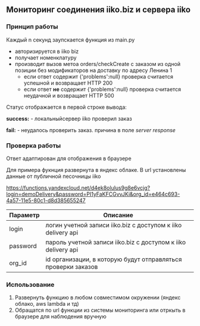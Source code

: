 ## Мониторинг соединения iiko.biz и сервера iiko

### Принцип работы 
Каждый n секунд заупскается функция из main.py
 * авторизируется в iiko biz
 * получает номенклатуру
 * производит вызов метоа orders/checkCreate с заказом из одной позиции без модификаторов на доставку по адресу Ленина 1
    * если ответ содержит {'problems':null} проверка считается успешной и возвращает HTTP 200
    * если ответ **не** содержит {'problems':null} проверка считается неудачной и возвращает HTTP 500
    

Статус отображается в первой строке вывода:

**success:** - локальныйсервер iiko проверил заказ

**fail:** - неудалось проверить заказ. причина в поле  *server response*

 
    
### Проверка работы
Ответ адаптирован для отображения в браузере
    
Для примера фукнция развернута в яндекс облаке. В url установлены данные от публичной песочницы iiko 

https://functions.yandexcloud.net/d4ek8olulus9g8e6vcjg?login=demoDelivery&password=PI1yFaKFCGvvJKi&org_id=e464c693-4a57-11e5-80c1-d8d385655247

| Параметр  | Описание |
| ------------- | ------------- |
| login  | логин учетной записи iiko.biz с доступом к iiko delivery  api |
| password  | пароль учетной записи iiko.biz с доступом к iiko delivery  api|
| org_id | id организации, в которую будут отправляться проверки заказов |


### Использование
1) Развернуть функцию  в любом совместимом окружении (яндекс облако, aws lambda  и тд)
2) Обращатся по url функции из системы  мониторинга или отркыть в браузере  для наблюдения вручную

 




